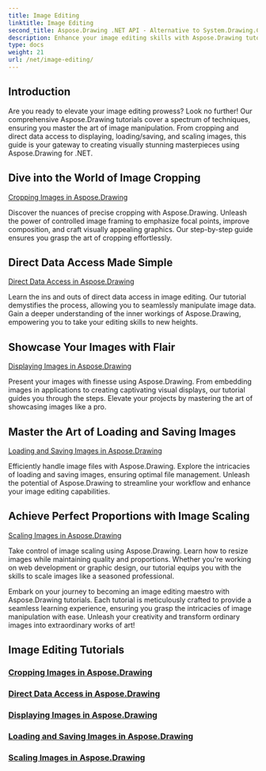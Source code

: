 ```yaml
---
title: Image Editing
linktitle: Image Editing
second_title: Aspose.Drawing .NET API - Alternative to System.Drawing.Common
description: Enhance your image editing skills with Aspose.Drawing tutorials! Learn cropping, direct data access, displaying, and scaling techniques for stunning results.
type: docs
weight: 21
url: /net/image-editing/
---
```


## Introduction

Are you ready to elevate your image editing prowess? Look no further! Our comprehensive Aspose.Drawing tutorials cover a spectrum of techniques, ensuring you master the art of image manipulation. From cropping and direct data access to displaying, loading/saving, and scaling images, this guide is your gateway to creating visually stunning masterpieces using Aspose.Drawing for .NET.

## Dive into the World of Image Cropping

[Cropping Images in Aspose.Drawing](./cropping/)

Discover the nuances of precise cropping with Aspose.Drawing. Unleash the power of controlled image framing to emphasize focal points, improve composition, and craft visually appealing graphics. Our step-by-step guide ensures you grasp the art of cropping effortlessly.

## Direct Data Access Made Simple

[Direct Data Access in Aspose.Drawing](./direct-data-access/)

Learn the ins and outs of direct data access in image editing. Our tutorial demystifies the process, allowing you to seamlessly manipulate image data. Gain a deeper understanding of the inner workings of Aspose.Drawing, empowering you to take your editing skills to new heights.

## Showcase Your Images with Flair

[Displaying Images in Aspose.Drawing](./display/)

Present your images with finesse using Aspose.Drawing. From embedding images in applications to creating captivating visual displays, our tutorial guides you through the steps. Elevate your projects by mastering the art of showcasing images like a pro.

## Master the Art of Loading and Saving Images

[Loading and Saving Images in Aspose.Drawing](./load-save/)

Efficiently handle image files with Aspose.Drawing. Explore the intricacies of loading and saving images, ensuring optimal file management. Unleash the potential of Aspose.Drawing to streamline your workflow and enhance your image editing capabilities.

## Achieve Perfect Proportions with Image Scaling

[Scaling Images in Aspose.Drawing](./scale/)

Take control of image scaling using Aspose.Drawing. Learn how to resize images while maintaining quality and proportions. Whether you're working on web development or graphic design, our tutorial equips you with the skills to scale images like a seasoned professional.

Embark on your journey to becoming an image editing maestro with Aspose.Drawing tutorials. Each tutorial is meticulously crafted to provide a seamless learning experience, ensuring you grasp the intricacies of image manipulation with ease. Unleash your creativity and transform ordinary images into extraordinary works of art!
## Image Editing Tutorials
### [Cropping Images in Aspose.Drawing](./cropping/)
### [Direct Data Access in Aspose.Drawing](./direct-data-access/)
### [Displaying Images in Aspose.Drawing](./display/)
### [Loading and Saving Images in Aspose.Drawing](./load-save/)
### [Scaling Images in Aspose.Drawing](./scale/)
